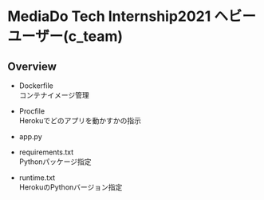# MediaDo Tech Internship2021 ヘビーユーザー(c_team)

## Overview
- Dockerfile  
コンテナイメージ管理
- Procfile  
Herokuでどのアプリを動かすかの指示
- app.py  

- requirements.txt  
Pythonパッケージ指定
- runtime.txt  
HerokuのPythonバージョン指定  

